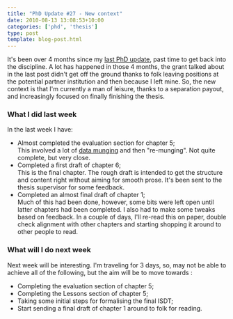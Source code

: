```yaml
---
title: "PhD Update #27 - New context"
date: 2010-08-13 13:08:53+10:00
categories: ['phd', 'thesis']
type: post
template: blog-post.html
---
```

It's been over 4 months since my [last PhD update](/blog2/2010/04/09/phd-update-26-getting-to-first-draft-stage/), past time to get back into the discipline. A lot has happened in those 4 months, the grant talked about in the last post didn't get off the ground thanks to folk leaving positions at the potential partner institution and then because I left mine. So, the new context is that I'm currently a man of leisure, thanks to a separation payout, and increasingly focused on finally finishing the thesis.

### What I did last week

In the last week I have:

- Almost completed the evaluation section for chapter 5;  
    This involved a lot of [data munging](http://www.manning.com/cross/) and then "re-munging". Not quite complete, but very close.
- Completed a first draft of chapter 6;  
    This is the final chapter. The rough draft is intended to get the structure and content right without aiming for smooth prose. It's been sent to the thesis supervisor for some feedback.
- Completed an almost final draft of chapter 1;  
    Much of this had been done, however, some bits were left open until latter chapters had been completed. I also had to make some tweaks based on feedback. In a couple of days, I'll re-read this on paper, double check alignment with other chapters and starting shopping it around to other people to read.

### What will I do next week

Next week will be interesting. I'm traveling for 3 days, so, may not be able to achieve all of the following, but the aim will be to move towards :

- Completing the evaluation section of chapter 5;
- Completing the Lessons section of chapter 5;
- Taking some initial steps for formalising the final ISDT;
- Start sending a final draft of chapter 1 around to folk for reading.
